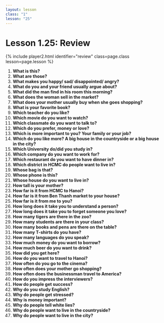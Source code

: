 ```yaml
---
layout: lesson
class: "1"
lesson: "25"
---
```



# Lesson 1.25: Review


{% include player2.html identifier="review" class=page.class lesson=page.lesson %}

1. **What is this?**
2. **What are those?**
3. **What makes you happy/ sad/ disappointed/ angry?**
4. **What do you and your friend usually argue about?**
5. **What did the man find in his room this morning?**
6.  **What does the woman sell in the market?**
7.  **What does your mother usually buy when she goes shopping?** 
8. **What is your favorite book?**
9.  **Which teacher do you like?**
10.  **Which movie do you want to watch?**
11.  **Which classmate do you want to talk to?**
12. **Which do you prefer, money or love?**
13. **Which is more important to you? Your family or your job?**
14. **Which do you like more? A big house in the countryside or a big house in the city?**
15.  **Which University do/did you study in?**
16.  **Which company do you want  to work for?**
17.  **Which restaurant do you want to have dinner in?**
18. **Which district in HCMC do people want to live in?**
19.  **Whose bag is that?**
20.  **Whose phone is this?**
21.  **Whose house do you want to live in?**
22.  **How tall is your mother?**
23.  **How far is it from HCMC to Hanoi?**
24.  **How far is it from Ben Thanh market to your house?**
25.  **How far is it from me to you?**
26.  **How long does it take you to understand a person?**
27.  **How long does it take you to forget someone you love?**
28.  **How many tigers are there in the zoo?**
29.  **How many students are there in  your class?**
30.  **How many books and pens are there on the table?**
31.  **How many T-shirts do you have?**
32.  **How many languages do you speak?**
33.  **How much money do you want to borrow?**
34.  **How much beer do you want to drink?**
35.  **How did you get here?**
36.  **How do you want to travel to Hanoi?**
37.  **How often do you go to the cinema?**
38.  **How often does your mother go shopping?**
39.  **How often does the businessman travel to America?**
40.  **How do you impress the interviewers?**
41.  **How do people get success?**
42.  **Why do you study English?**
43.  **Why do people get stressed?**
44.  **Why is money important?**
45.  **Why do people tell white lies?**
46.  **Why do people want to live in the countryside?**
47.  **Why do people want to live in the city?** 